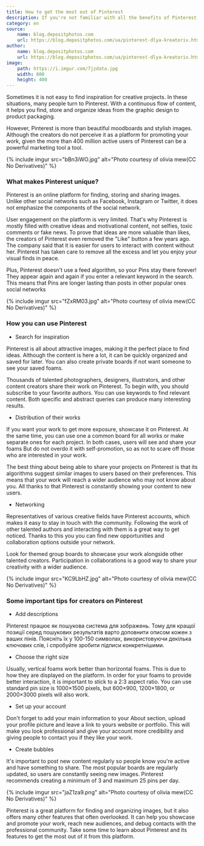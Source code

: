 ```yaml
---
title: How to get the most out of Pinterest
description: If you're not familiar with all the benefits of Pinterest, these tips will help. Find out what Pinterest has to offer and how to get the most out of it!
category: en
source:
    name: blog.depositphotos.com
    url: https://blog.depositphotos.com/ua/pinterest-dlya-kreatoriv.html
author:
    name: blog.depositphotos.com
    url: https://blog.depositphotos.com/ua/pinterest-dlya-kreatoriv.html
image:
    path: https://i.imgur.com/7jzdata.jpg
    width: 800
    height: 400
---
```


Sometimes it is not easy to find inspiration for creative projects. In these situations, many people turn to Pinterest.
With a continuous flow of content, it helps you find, store and organize ideas from the graphic design to product packaging.

However, Pinterest is more than beautiful moodboards and stylish images. Although the creators do not perceive it as a 
platform for promoting your work, given the more than 400 million active users of Pinterest can be a powerful marketing 
tool a tool.

{% include imgur src="bBn3iWO.jpg" alt="Photo courtesy of olivia mew(CC No Derivatives)" %}

### What makes Pinterest unique?

Pinterest is an online platform for finding, storing and sharing images. Unlike other social networks such as Facebook,
Instagram or Twitter, it does not emphasize the components of the social network.

User engagement on the platform is very limited. That's why Pinterest is mostly filled with creative ideas and motivational
content, not selfies, toxic comments or fake news. To prove that ideas are more valuable than likes, the creators of Pinterest
even removed the "Like" button a few years ago. The company said that it is easier for users to interact with content
without her. Pinterest has taken care to remove all the excess and let you enjoy your visual finds in peace.

Plus, Pinterest doesn't use a feed algorithm, so your Pins stay there forever! They appear again and again if you enter 
a relevant keyword in the search. This means that Pins are longer lasting than posts in other popular ones social networks

{% include imgur src="fZxRM03.jpg" alt="Photo courtesy of olivia mew(CC No Derivatives)" %}

### How you can use Pinterest

- Search for inspiration

Pinterest is all about attractive images, making it the perfect place to find ideas. Although the content is here a lot, 
it can be quickly organized and saved for later. You can also create private boards if not want someone to see your saved 
foams.

Thousands of talented photographers, designers, illustrators, and other content creators share their work on Pinterest.
To begin with, you should subscribe to your favorite authors. You can use keywords to find relevant content.
Both specific and abstract queries can produce many interesting results.

- Distribution of their works

If you want your work to get more exposure, showcase it on Pinterest. At the same time, you can use one a common board for 
all works or make separate ones for each project. In both cases, users will see and share your foams But do not overdo it 
with self-promotion, so as not to scare off those who are interested in your work.

The best thing about being able to share your projects on Pinterest is that its algorithms suggest similar images to users
based on their preferences. This means that your work will reach a wider audience who may not know about you. All thanks 
to that Pinterest is constantly showing your content to new users.

- Networking

Representatives of various creative fields have Pinterest accounts, which makes it easy to stay in touch with the community.
Following the work of other talented authors and interacting with them is a great way to get noticed. Thanks to this you
you can find new opportunities and collaboration options outside your network.

Look for themed group boards to showcase your work alongside other talented creators. Participation in collaborations
is a good way to share your creativity with a wider audience.

{% include imgur src="KC9LbHZ.jpg" alt="Photo courtesy of olivia mew(CC No Derivatives)" %}

### Some important tips for creators on Pinterest

- Add descriptions

Pinterest працює як пошукова система для зображень. Тому для кращої позиції серед пошукових результатів варто доповнити
описом кожен з ваших пінів. Поясніть їх у 100-150 символах, використовуючи декілька ключових слів, і спробуйте зробити
підписи конкретнішими.

- Choose the right size

Usually, vertical foams work better than horizontal foams. This is due to how they are displayed on the platform.
In order for your foams to provide better interaction, it is important to stick to a 2:3 aspect ratio. You can use standard
pin size is 1000×1500 pixels, but 600×900, 1200×1800, or 2000×3000 pixels will also work.

- Set up your account

Don't forget to add your main information to your About section, upload your profile picture and leave a link to yours
website or portfolio. This will make you look professional and give your account more credibility and giving
people to contact you if they like your work.

- Create bubbles

It's important to post new content regularly so people know you're active and have something to share. The most popular 
boards are regularly updated, so users are constantly seeing new images. Pinterest recommends creating a minimum of 3 and
maximum 25 pins per day.

{% include imgur src="jaZ1za9.png" alt="Photo courtesy of olivia mew(CC No Derivatives)" %}

Pinterest is a great platform for finding and organizing images, but it also offers many other features that often overlooked. 
It can help you showcase and promote your work, reach new audiences, and debug contacts with the professional community. 
Take some time to learn about Pinterest and its features to get the most out of it from this platform.
